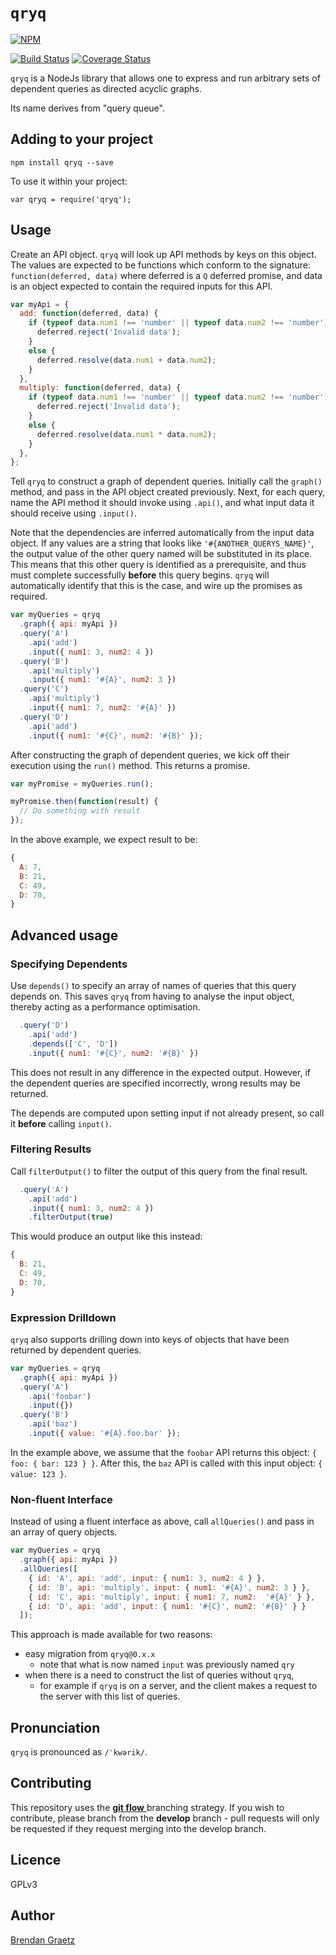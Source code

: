 # `qryq`

[![NPM](https://nodei.co/npm/qryq.png)](https://github.com/bguiz/qryq/)

[![Build Status](https://travis-ci.org/bguiz/qryq.svg?branch=master)](https://travis-ci.org/bguiz/qryq)
[![Coverage Status](https://coveralls.io/repos/bguiz/qryq/badge.svg?branch=master)](https://coveralls.io/r/bguiz/qryq?branch=master)

`qryq` is a NodeJs library that allows one to express and run
arbitrary sets of dependent queries as directed acyclic graphs.

Its name derives from "query queue".

## Adding to your project

`npm install qryq --save`

To use it within your project:

`var qryq = require('qryq');`

## Usage

Create an API object.
`qryq` will look up API methods by keys on this object.
The values are expected to be functions which conform to the signature:
`function(deferred, data)`
where deferred is a `Q` deferred promise,
and data is an object expected to contain the required inputs for this API.

```javascript
var myApi = {
  add: function(deferred, data) {
    if (typeof data.num1 !== 'number' || typeof data.num2 !== 'number') {
      deferred.reject('Invalid data');
    }
    else {
      deferred.resolve(data.num1 + data.num2);
    }
  },
  multiply: function(deferred, data) {
    if (typeof data.num1 !== 'number' || typeof data.num2 !== 'number') {
      deferred.reject('Invalid data');
    }
    else {
      deferred.resolve(data.num1 * data.num2);
    }
  },
};
```

Tell `qryq` to construct a graph of dependent queries.
Initially call the `graph()` method, and pass in the API object created previously.
Next, for each query, name the API method it should invoke using `.api()`,
and what input data it should receive using `.input()`.

Note that the dependencies are inferred automatically from the input data object.
If any values are a string that looks like `'#{ANOTHER_QUERYS_NAME}'`,
the output value of the other query named will be substituted in its place.
This means that this other query is identified as a prerequisite,
and thus must complete successfully **before** this query begins.
`qryq` will automatically identify that this is the case,
and wire up the promises as required.

```javascript
var myQueries = qryq
  .graph({ api: myApi })
  .query('A')
    .api('add')
    .input({ num1: 3, num2: 4 })
  .query('B')
    .api('multiply')
    .input({ num1: '#{A}', num2: 3 })
  .query('C')
    .api('multiply')
    .input({ num1: 7, num2: '#{A}' })
  .query('D')
    .api('add')
    .input({ num1: '#{C}', num2: '#{B}' });
```

After constructing the graph of dependent queries,
we kick off their execution using the `run()` method.
This returns a promise.

```javascript
var myPromise = myQueries.run();

myPromise.then(function(result) {
  // Do something with result
});
```

In the above example, we expect result to be:

```javascript
{
  A: 7,
  B: 21,
  C: 49,
  D: 70,
}
````

## Advanced usage

### Specifying Dependents

Use `depends()` to specify an array of names of queries that this query depends on.
This saves `qryq` from having to analyse the input object,
thereby acting as a performance optimisation.

```javascript
  .query('D')
    .api('add')
    .depends(['C', 'D'])
    .input({ num1: '#{C}', num2: '#{B}' })
```

This does not result in any difference in the expected output.
However, if the dependent queries are specified incorrectly,
wrong results may be returned.

The depends are computed upon setting input if not already present,
so call it **before** calling `input()`.

### Filtering Results

Call `filterOutput()` to filter the output of this query
from the final result.

```javascript
  .query('A')
    .api('add')
    .input({ num1: 3, num2: 4 })
    .filterOutput(true)
```

This would produce an output like this instead:

```javascript
{
  B: 21,
  C: 49,
  D: 70,
}
````

### Expression Drilldown

`qryq` also supports drilling down into keys of objects
that have been returned by dependent queries.

```javascript
var myQueries = qryq
  .graph({ api: myApi })
  .query('A')
    .api('foobar')
    .input({})
  .query('B')
    .api('baz')
    .input({ value: '#{A}.foo.bar' });
```

In the example above, we assume that the `foobar` API returns this object:
`{ foo: { bar: 123 } }`.
After this, the `baz` API is called with this input object: `{ value: 123 }`.

### Non-fluent Interface

Instead of using a fluent interface as above,
call `allQueries()` and pass in an array of query objects.

```javascript
var myQueries = qryq
  .graph({ api: myApi })
  .allQueries([
    { id: 'A', api: 'add', input: { num1: 3, num2: 4 } },
    { id: 'B', api: 'multiply', input: { num1: '#{A}', num2: 3 } },
    { id: 'C', api: 'multiply', input: { num1: 7, num2:  '#{A}' } },
    { id: 'D', api: 'add', input: { num1: '#{C}', num2: '#{B}' } }
  ]);
```

This approach is made available for two reasons:

- easy migration from `qryq@0.x.x`
  - note that what is now named `input` was previously named `qry`
- when there is a need to construct the list of queries without `qryq`,
  - for example if `qryq` is on a server,
    and the client makes a request to the server with this list of queries.

## Pronunciation

`qryq` is pronounced as `/ˈkwərik/`.

## Contributing

This repository uses the
[**git flow** ](http://nvie.com/posts/a-successful-git-branching-model/)
branching strategy.
If you wish to contribute, please branch from the **develop** branch -
pull requests will only be requested if they request merging into the develop branch.

## Licence

GPLv3

## Author

[Brendan Graetz](http://bguiz.com)
